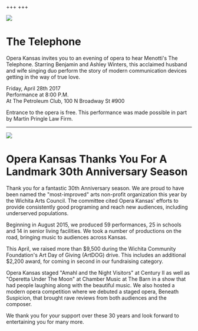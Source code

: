 +++
+++

<img src="/img/menotti-banner.jpg">

# The Telephone

Opera Kansas invites you to an evening of opera to hear Menotti's The Telephone. Starring Benjamin and Ashley Winters, this acclaimed husband and wife singing duo perform the story of modern communication devices getting in the way of true love.

Friday, April 28th 2017  
Performance at 8:00 P.M.  
At The Petroleum Club, 100 N Broadway St #900

Entrance to the opera is free. This performance was made possible in part by Martin Pringle Law Firm.

---

<img src="/img/black-white-prairie-pines.jpg">

# Opera Kansas Thanks You For A Landmark 30th Anniversary Season

Thank you for a fantastic 30th Anniversary season. We are proud to have been named the "most-improved" arts non-profit organization this year by the Wichita Arts Council. The committee cited Opera Kansas' efforts to provide consistently good programing and reach new audiences, including underserved populations.

Beginning in August 2015, we produced 59 performances, 25 in schools and 14 in senior living facilities. We took a number of productions on the road, bringing music to audiences across Kansas.

This April, we raised more than $9,500 during the Wichita Community Foundation's Art Day of Giving (ArtDOG) drive. This includes an additional $2,200 award, for coming in second in our fundraising category. 

Opera Kansas staged "Amahl and the Night Visitors" at Century II as well as "Operetta Under The Moon" at Chamber Music at The Barn in a show that had people laughing along with the beautiful music. We also hosted a modern opera competition where we debuted a staged opera, Beneath Suspicion, that brought rave reviews from both audiences and the composer. 

We thank you for your support over these 30 years and look forward to entertaining you for many more. 
